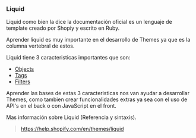 ### Liquid

Liquid como bien la dice la documentación oficial es un lenguaje de template creado por Shopiy y escrito en Ruby.

Aprender liquid es muy importante en el desarrollo de Themes ya que es la columna vertebral de estos.

Liquid tiene 3 caracteristicas importantes que son:

  * [Objects](https://help.shopify.com/en/themes/liquid/objects)
  * [Tags](https://help.shopify.com/en/themes/liquid/tags)
  * [Filters](https://help.shopify.com/en/themes/liquid/filters)

  Aprender las bases de estas 3 caracteristicas nos van ayudar a desarrollar Themes, como tambien crear funcionalidades extras ya sea con el uso de API's en el back o con JavaScript en el front.

  Mas información sobre Liquid (Referencia y sintaxis).
  > https://help.shopify.com/en/themes/liquid